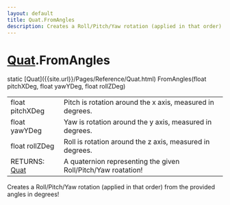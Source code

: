 ```yaml
---
layout: default
title: Quat.FromAngles
description: Creates a Roll/Pitch/Yaw rotation (applied in that order) from the provided angles in degrees!
---
```

# [Quat]({{site.url}}/Pages/Reference/Quat.html).FromAngles

<div class='signature' markdown='1'>
static [Quat]({{site.url}}/Pages/Reference/Quat.html) FromAngles(float pitchXDeg, float yawYDeg, float rollZDeg)
</div>

|  |  |
|--|--|
|float pitchXDeg|Pitch is rotation around the x axis, measured in degrees.|
|float yawYDeg|Yaw is rotation around the y axis, measured in degrees.|
|float rollZDeg|Roll is rotation around the z axis, measured in degrees.|
|RETURNS: [Quat]({{site.url}}/Pages/Reference/Quat.html)|A quaternion representing the given Roll/Pitch/Yaw roatation!|

Creates a Roll/Pitch/Yaw rotation (applied in that order) from the provided angles in degrees!



